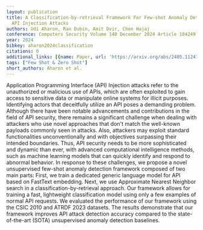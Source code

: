 ```yaml
---
layout: publication
title: A Classification-by-retrieval Framework For Few-shot Anomaly Detection To Detect
  API Injection Attacks
authors: Udi Aharon, Ran Dubin, Amit Dvir, Chen Hajaj
conference: Computers Security Volume 140 December 2024 Article 104249
year: 2024
bibkey: aharon2024classification
citations: 0
additional_links: [{name: Paper, url: 'https://arxiv.org/abs/2405.11247'}]
tags: ["Few Shot & Zero Shot"]
short_authors: Aharon et al.
---
```

Application Programming Interface (API) Injection attacks refer to the unauthorized or malicious use of APIs, which are often exploited to gain access to sensitive data or manipulate online systems for illicit purposes. Identifying actors that deceitfully utilize an API poses a demanding problem. Although there have been notable advancements and contributions in the field of API security, there remains a significant challenge when dealing with attackers who use novel approaches that don't match the well-known payloads commonly seen in attacks. Also, attackers may exploit standard functionalities unconventionally and with objectives surpassing their intended boundaries. Thus, API security needs to be more sophisticated and dynamic than ever, with advanced computational intelligence methods, such as machine learning models that can quickly identify and respond to abnormal behavior. In response to these challenges, we propose a novel unsupervised few-shot anomaly detection framework composed of two main parts: First, we train a dedicated generic language model for API based on FastText embedding. Next, we use Approximate Nearest Neighbor search in a classification-by-retrieval approach. Our framework allows for training a fast, lightweight classification model using only a few examples of normal API requests. We evaluated the performance of our framework using the CSIC 2010 and ATRDF 2023 datasets. The results demonstrate that our framework improves API attack detection accuracy compared to the state-of-the-art (SOTA) unsupervised anomaly detection baselines.